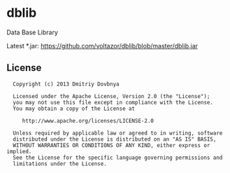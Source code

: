 dblib
=====

Data Base Library

Latest *.jar: https://github.com/voltazor/dblib/blob/master/dblib.jar

License
--------

      Copyright (c) 2013 Dmitriy Dovbnya

      Licensed under the Apache License, Version 2.0 (the "License");
      you may not use this file except in compliance with the License.
      You may obtain a copy of the License at

         http://www.apache.org/licenses/LICENSE-2.0

      Unless required by applicable law or agreed to in writing, software
      distributed under the License is distributed on an "AS IS" BASIS,
      WITHOUT WARRANTIES OR CONDITIONS OF ANY KIND, either express or implied.
      See the License for the specific language governing permissions and
      limitations under the License.
